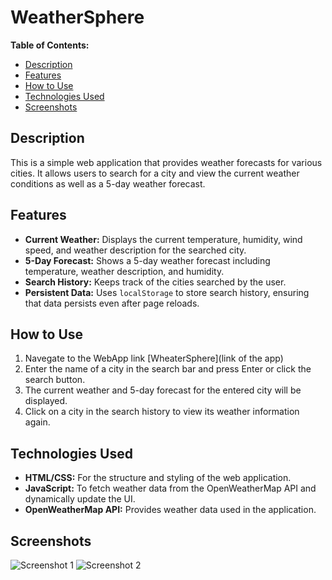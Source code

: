 # WeatherSphere

**Table of Contents:**
- [Description](#description)
- [Features](#features)
- [How to Use](#how-to-use)
- [Technologies Used](#technologies-used)
- [Screenshots](#screenshots)

## Description

This is a simple web application that provides weather forecasts for various cities. It allows users to search for a city and view the current weather conditions as well as a 5-day weather forecast.

## Features

- **Current Weather:** Displays the current temperature, humidity, wind speed, and weather description for the searched city.
- **5-Day Forecast:** Shows a 5-day weather forecast including temperature, weather description, and humidity.
- **Search History:** Keeps track of the cities searched by the user.
- **Persistent Data:** Uses `localStorage` to store search history, ensuring that data persists even after page reloads.

## How to Use
1. Navegate to the WebApp link [WheaterSphere](link of the app)
1. Enter the name of a city in the search bar and press Enter or click the search button.
2. The current weather and 5-day forecast for the entered city will be displayed.
3. Click on a city in the search history to view its weather information again.

## Technologies Used

- **HTML/CSS:** For the structure and styling of the web application.
- **JavaScript:** To fetch weather data from the OpenWeatherMap API and dynamically update the UI.
- **OpenWeatherMap API:** Provides weather data used in the application.

## Screenshots

![Screenshot 1](/path/to/screenshot1.png)
![Screenshot 2](/path/to/screenshot2.png)


